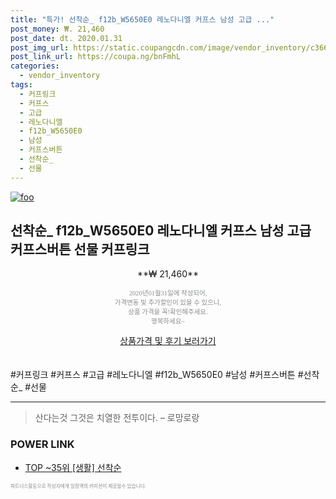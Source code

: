 ```yaml
--- 
title: "특가! 선착순_ f12b_W5650E0 레노다니엘 커프스 남성 고급 ..." 
post_money: ₩. 21,460 
post_date: dt. 2020.01.31 
post_img_url: https://static.coupangcdn.com/image/vendor_inventory/c366/9aa16d18802f0deac421f85e5b6da067a1c49a5867171e31c02defc07ecb.jpg 
post_link_url: https://coupa.ng/bnFmhL 
categories: 
  - vendor_inventory 
tags: 
  - 커프링크 
  - 커프스 
  - 고급 
  - 레노다니엘 
  - f12b_W5650E0 
  - 남성 
  - 커프스버튼 
  - 선착순_ 
  - 선물 
--- 
```

[![foo](https://static.coupangcdn.com/image/vendor_inventory/c366/9aa16d18802f0deac421f85e5b6da067a1c49a5867171e31c02defc07ecb.jpg)](https://coupa.ng/bnFmhL) 

## 선착순_ f12b_W5650E0 레노다니엘 커프스 남성 고급 커프스버튼 선물 커프링크 
<p style="text-align: center;">**₩ 21,460**</p> 
<p style="text-align: center;"><span style="color: #898c8f; font-family: Georgia,Times,serif; font-size: 0.75em;">2020년01월31일에 작성되어, <br>가격변동 및 추가할인이 있을 수 있으니,<br> 상품 가격을 꼭!확인해주세요.<br>행복하세요~</span> 
</p>	 
<div markdown="0" style="text-align: center;"><a href="https://coupa.ng/bnFmhL" class="btn btn--success">상품가격 및 후기 보러가기</a></div> 
<br><br> 
  #커프링크 #커프스 #고급 #레노다니엘 #f12b_W5650E0 #남성 #커프스버튼 #선착순_ #선물 
<hr> 

> 산다는것 그것은 치열한 전투이다.  – 로망로랑 


### POWER LINK

* <a href="https://blog.naver.com/an0733/221790720029" target="_blank"> TOP ~35위 [생활] 선착순</a>

<span style="color: #898c8f; font-family: Georgia,Times,serif; font-size: 0.55em;">파트너스활동으로 작성자에게 일정액의 커미션이 제공될수 있습니다.</span> 
